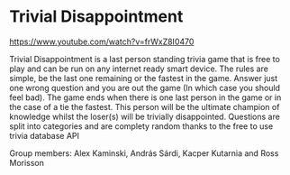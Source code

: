 # Trivial Disappointment 
https://www.youtube.com/watch?v=frWxZ8I0470

Trivial Disappointment is a last person standing trivia game that is free to play and can be run on any internet ready smart device. The rules are simple, be the last one remaining or the fastest in the game. Answer just one wrong question and you are out the game (In which case you should feel bad). The game ends when there is one last person in the game or in the case of a tie the fastest. This person will be the ultimate champion of knowledge whilst the loser(s) will be trivially disappointed. Questions are split into categories and are complety random thanks to the free to use trivia database API

Group members:
  Alex Kaminski,
  András Sárdi,
  Kacper Kutarnia
  and
  Ross Morisson
